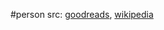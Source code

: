 #person 
src: [goodreads](https://www.goodreads.com/author/show/122092.Baruch_Spinoza?from_search=true&from_srp=true), [wikipedia](https://en.wikipedia.org/wiki/Baruch_Spinoza) 

